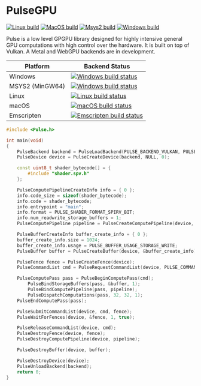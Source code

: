 # PulseGPU

[![Linux build](https://github.com/ft-grmhd/Pulse/actions/workflows/linux-build.yml/badge.svg)](https://github.com/ft-grmhd/Pulse/actions/workflows/linux-build.yml)
[![MacOS build](https://github.com/ft-grmhd/Pulse/actions/workflows/macos-build.yml/badge.svg)](https://github.com/ft-grmhd/Pulse/actions/workflows/macos-build.yml)
[![Msys2 build](https://github.com/ft-grmhd/Pulse/actions/workflows/msys2-build.yml/badge.svg)](https://github.com/ft-grmhd/Pulse/actions/workflows/msys2-build.yml)
[![Windows build](https://github.com/ft-grmhd/Pulse/actions/workflows/windows-build.yml/badge.svg)](https://github.com/ft-grmhd/Pulse/actions/workflows/windows-build.yml)

Pulse is a low level GPGPU library designed for highly intensive general GPU computations with high control over the hardware. It is built on top of Vulkan. A Metal and WebGPU backends are in development.

Platform | Backend Status
------------ | -------------
Windows | [![Windows build status](https://github.com/NazaraEngine/NazaraEngine/actions/workflows/windows-build.yml/badge.svg?branch=main)](https://github.com/NazaraEngine/NazaraEngine/actions/workflows/windows-build.yml)
MSYS2 (MinGW64) | [![Windows build status](https://github.com/NazaraEngine/NazaraEngine/actions/workflows/msys2-build.yml/badge.svg?branch=main)](https://github.com/NazaraEngine/NazaraEngine/actions/workflows/msys2-build.yml)
Linux | [![Linux build status](https://github.com/NazaraEngine/NazaraEngine/actions/workflows/linux-build.yml/badge.svg?branch=main)](https://github.com/NazaraEngine/NazaraEngine/actions/workflows/linux-build.yml)
macOS | [![macOS build status](https://github.com/NazaraEngine/NazaraEngine/actions/workflows/macos-build.yml/badge.svg?branch=main)](https://github.com/NazaraEngine/NazaraEngine/actions/workflows/macos-build.yml)
Emscripten | [![Emscripten build status](https://github.com/NazaraEngine/NazaraEngine/actions/workflows/wasm-build.yml/badge.svg?branch=main)](https://github.com/NazaraEngine/NazaraEngine/actions/workflows/wasm-build.yml)

```cpp
#include <Pulse.h>

int main(void)
{
	PulseBackend backend = PulseLoadBackend(PULSE_BACKEND_VULKAN, PULSE_SHADER_FORMAT_SPIRV_BIT, PULSE_NO_DEBUG);
	PulseDevice device = PulseCreateDevice(backend, NULL, 0);

	const uint8_t shader_bytecode[] = {
		#include "shader.spv.h"
	};

	PulseComputePipelineCreateInfo info = { 0 };
	info.code_size = sizeof(shader_bytecode);
	info.code = shader_bytecode;
	info.entrypoint = "main";
	info.format = PULSE_SHADER_FORMAT_SPIRV_BIT;
	info.num_readwrite_storage_buffers = 1;
	PulseComputePipeline pipeline = PulseCreateComputePipeline(device, &info);

	PulseBufferCreateInfo buffer_create_info = { 0 };
	buffer_create_info.size = 1024;
	buffer_create_info.usage = PULSE_BUFFER_USAGE_STORAGE_WRITE;
	PulseBuffer buffer = PulseCreateBuffer(device, &buffer_create_info);

	PulseFence fence = PulseCreateFence(device);
	PulseCommandList cmd = PulseRequestCommandList(device, PULSE_COMMAND_LIST_GENERAL);

	PulseComputePass pass = PulseBeginComputePass(cmd);
		PulseBindStorageBuffers(pass, &buffer, 1);
		PulseBindComputePipeline(pass, pipeline);
		PulseDispatchComputations(pass, 32, 32, 1);
	PulseEndComputePass(pass);

	PulseSubmitCommandList(device, cmd, fence);
	PulseWaitForFences(device, &fence, 1, true);

	PulseReleaseCommandList(device, cmd);
	PulseDestroyFence(device, fence);
	PulseDestroyComputePipeline(device, pipeline);

	PulseDestroyBuffer(device, buffer);

	PulseDestroyDevice(device);
	PulseUnloadBackend(backend);
	return 0;
}
```
